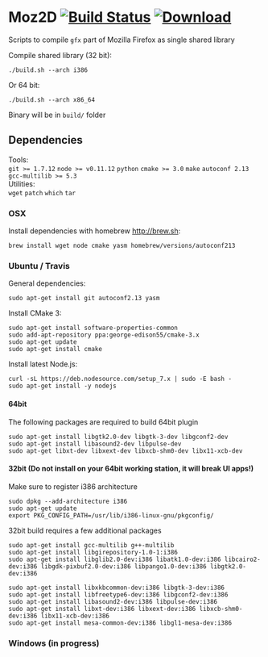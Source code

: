 # Moz2D [![Build Status](https://travis-ci.org/syrel/Moz2D.svg?branch=master)](https://travis-ci.org/syrel/Moz2D) [ ![Download](https://api.bintray.com/packages/syrel/Moz2D/libMoz2D/images/download.svg) ](https://bintray.com/syrel/Moz2D/libMoz2D/_latestVersion)
Scripts to compile `gfx` part of Mozilla Firefox as single shared library


Compile shared library (32 bit):

`./build.sh --arch i386`

Or 64 bit:

`./build.sh --arch x86_64`

Binary will be in `build/` folder

## Dependencies
Tools:<br>
`git >= 1.7.12` `node >= v0.11.12` `python` `cmake >= 3.0` `make` `autoconf 2.13` `gcc-multilib >= 5.3`<br>
Utilities:<br>
`wget` `patch` `which` `tar`

### OSX

Install dependencies with homebrew http://brew.sh:

	brew install wget node cmake yasm homebrew/versions/autoconf213 

### Ubuntu / Travis

General dependencies:

	sudo apt-get install git autoconf2.13 yasm

Install CMake 3:

	sudo apt-get install software-properties-common
	sudo add-apt-repository ppa:george-edison55/cmake-3.x
	sudo apt-get update
	sudo apt-get install cmake

Install latest Node.js:

	curl -sL https://deb.nodesource.com/setup_7.x | sudo -E bash -
	sudo apt-get install -y nodejs

#### 64bit

The following packages are required to build 64bit plugin

	sudo apt-get install libgtk2.0-dev libgtk-3-dev libgconf2-dev
	sudo apt-get install libasound2-dev libpulse-dev
	sudo apt-get libxt-dev libxext-dev libxcb-shm0-dev libx11-xcb-dev

#### 32bit (Do not install on your 64bit working station, it will break UI apps!)

Make sure to register i386 architecture

	sudo dpkg --add-architecture i386
	sudo apt-get update
	export PKG_CONFIG_PATH=/usr/lib/i386-linux-gnu/pkgconfig/

32bit build requires a few additional packages

	sudo apt-get install gcc-multilib g++-multilib
	sudo apt-get install libgirepository-1.0-1:i386
	sudo apt-get install libglib2.0-dev:i386 libatk1.0-dev:i386 libcairo2-dev:i386 libgdk-pixbuf2.0-dev:i386 libpango1.0-dev:i386 libgtk2.0-dev:i386

	sudo apt-get install libxkbcommon-dev:i386 libgtk-3-dev:i386
	sudo apt-get install libfreetype6-dev:i386 libgconf2-dev:i386
	sudo apt-get install libasound2-dev:i386 libpulse-dev:i386
	sudo apt-get install libxt-dev:i386 libxext-dev:i386 libxcb-shm0-dev:i386 libx11-xcb-dev:i386
	sudo apt-get install mesa-common-dev:i386 libgl1-mesa-dev:i386

### Windows (in progress)
